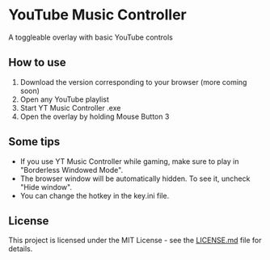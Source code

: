 # YouTube Music Controller
A toggleable overlay with basic YouTube controls

## How to use
1. Download the version corresponding to your browser (more coming soon)
2. Open any YouTube playlist
3. Start YT Music Controller <BROWSER>.exe
4. Open the overlay by holding Mouse Button 3

## Some tips
- If you use YT Music Controller while gaming, make sure to play in "Borderless Windowed Mode".
- The browser window will be automatically hidden. To see it, uncheck "Hide window".
- You can change the hotkey in the key.ini file.

## License
This project is licensed under the MIT License - see the [LICENSE.md](LICENSE.md) file for details.
